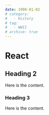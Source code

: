 ```yaml
---
date: 1998-01-02
# category:
#   - History
# tag:
#   - WWII
# archive: true
---
```


# React

## Heading 2

Here is the content.

### Heading 3

Here is the content.
